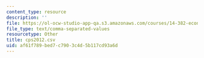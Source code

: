 ```yaml
---
content_type: resource
description: ''
file: https://ol-ocw-studio-app-qa.s3.amazonaws.com/courses/14-382-econometrics-spring-2017/af61f789bed7c7903c4d5b117cd93a6d_cps2012.csv
file_type: text/comma-separated-values
resourcetype: Other
title: cps2012.csv
uid: af61f789-bed7-c790-3c4d-5b117cd93a6d
---
```

